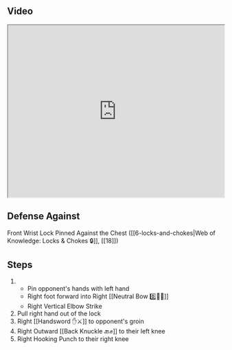 ## Video

<iframe src="https://www.youtube.com/embed/tvS7L85fcqA?start=261&end=344" width="100%" height="400"></iframe>

## Defense Against

Front Wrist Lock Pinned Against the Chest ([[6-locks-and-chokes|Web of Knowledge: Locks & Chokes 🔒]], [[18]])

## Steps

1. - Pin opponent's hands with left hand
    - Right foot forward into Right [[Neutral Bow 0️⃣🧍‍♂️]]
    - Right Vertical Elbow Strike
2.  Pull right hand out of the lock
3.  Right [[Handsword ✋⚔️]] to opponent's groin
4. Right Outward [[Back Knuckle 🔙✊]] to their left knee
5. Right Hooking Punch to their right knee